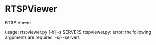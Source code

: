 # RTSPViewer
RTSP Viewer

usage: rtspviewer.py [-h] -s SERVERS
rtspviewer.py: error: the following arguments are required: -s/--servers
